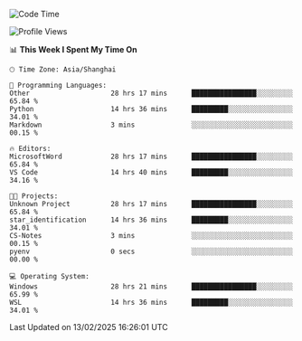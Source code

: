 <!--START_SECTION:waka-->
![Code Time](http://img.shields.io/badge/Code%20Time-2%2C285%20hrs%2013%20mins-blue)

![Profile Views](http://img.shields.io/badge/Profile%20Views-3-blue)

📊 **This Week I Spent My Time On** 

```text
🕑︎ Time Zone: Asia/Shanghai

💬 Programming Languages: 
Other                    28 hrs 17 mins      ████████████████░░░░░░░░░   65.84 % 
Python                   14 hrs 36 mins      █████████░░░░░░░░░░░░░░░░   34.01 % 
Markdown                 3 mins              ░░░░░░░░░░░░░░░░░░░░░░░░░   00.15 % 

🔥 Editors: 
MicrosoftWord            28 hrs 17 mins      ████████████████░░░░░░░░░   65.84 % 
VS Code                  14 hrs 40 mins      █████████░░░░░░░░░░░░░░░░   34.16 % 

🐱‍💻 Projects: 
Unknown Project          28 hrs 17 mins      ████████████████░░░░░░░░░   65.84 % 
star_identification      14 hrs 36 mins      █████████░░░░░░░░░░░░░░░░   34.01 % 
CS-Notes                 3 mins              ░░░░░░░░░░░░░░░░░░░░░░░░░   00.15 % 
pyenv                    0 secs              ░░░░░░░░░░░░░░░░░░░░░░░░░   00.00 % 

💻 Operating System: 
Windows                  28 hrs 21 mins      ████████████████░░░░░░░░░   65.99 % 
WSL                      14 hrs 36 mins      █████████░░░░░░░░░░░░░░░░   34.01 % 
```


 Last Updated on 13/02/2025 16:26:01 UTC
<!--END_SECTION:waka-->